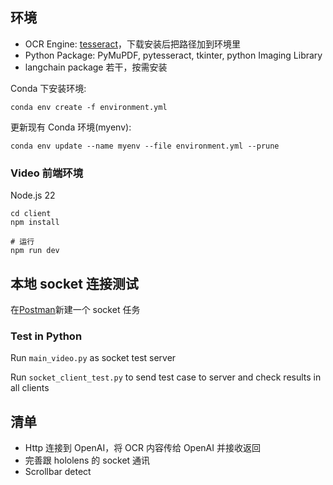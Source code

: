 ## 环境

- OCR Engine: [tesseract](https://github.com/UB-Mannheim/tesseract/wiki)，下载安装后把路径加到环境里
- Python Package: PyMuPDF, pytesseract, tkinter, python Imaging Library
- langchain package 若干，按需安装

Conda 下安装环境:

`conda env create -f environment.yml`

更新现有 Conda 环境(myenv):

`conda env update --name myenv --file environment.yml --prune`

### Video 前端环境

Node.js 22

```shell
cd client
npm install

# 运行
npm run dev
```

## 本地 socket 连接测试

在[Postman](https://www.postman.com/)新建一个 socket 任务

### Test in Python

Run `main_video.py` as socket test server

Run `socket_client_test.py` to send test case to server and check results in all clients

## 清单

- Http 连接到 OpenAI，将 OCR 内容传给 OpenAI 并接收返回
- 完善跟 hololens 的 socket 通讯
- Scrollbar detect
